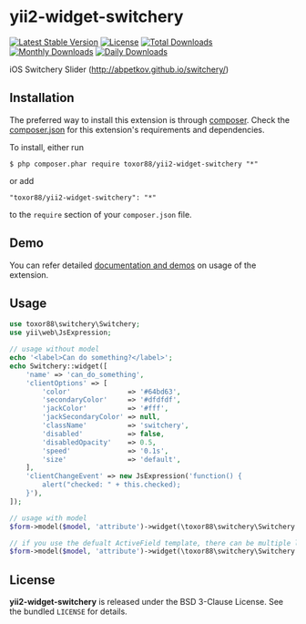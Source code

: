 yii2-widget-switchery
======================

[![Latest Stable Version](https://poser.pugx.org/toxor88/yii2-widget-switchery/v/stable)](https://packagist.org/packages/toxor88/yii2-widget-switchery)
[![License](https://poser.pugx.org/toxor88/yii2-widget-switchery/license)](https://packagist.org/packages/toxor88/yii2-widget-switchery)
[![Total Downloads](https://poser.pugx.org/toxor88/yii2-widget-switchery/downloads)](https://packagist.org/packages/toxor88/yii2-widget-switchery)
[![Monthly Downloads](https://poser.pugx.org/toxor88/yii2-widget-switchery/d/monthly)](https://packagist.org/packages/toxor88/yii2-widget-switchery)
[![Daily Downloads](https://poser.pugx.org/toxor88/yii2-widget-switchery/d/daily)](https://packagist.org/packages/toxor88/yii2-widget-switchery)

iOS Switchery Slider (http://abpetkov.github.io/switchery/)

## Installation

The preferred way to install this extension is through [composer](http://getcomposer.org/download/). Check the [composer.json](https://github.com/toxor88/yii2-widget-switchery/blob/master/composer.json) for this extension's requirements and dependencies.

To install, either run

```
$ php composer.phar require toxor88/yii2-widget-switchery "*"
```

or add

```
"toxor88/yii2-widget-switchery": "*"
```

to the ```require``` section of your `composer.json` file.

## Demo

You can refer detailed [documentation and demos](http://abpetkov.github.io/switchery/) on usage of the extension.

## Usage

```php
use toxor88\switchery\Switchery;
use yii\web\JsExpression;

// usage without model
echo '<label>Can do something?</label>';
echo Switchery::widget([
	'name' => 'can_do_something', 
	'clientOptions' => [
		'color'              => '#64bd63',
		'secondaryColor'     => '#dfdfdf',
        'jackColor'          => '#fff',
        'jackSecondaryColor' => null,
        'className'          => 'switchery',
        'disabled'           => false,
        'disabledOpacity'    => 0.5,
        'speed'              => '0.1s',
        'size'               => 'default',
	],
    'clientChangeEvent' => new JsExpression('function() {
        alert("checked: " + this.checked);
    }'),
]);

// usage with model
$form->model($model, 'attribute')->widget(\toxor88\switchery\Switchery::className(), [ // widget options... ]);

// if you use the defualt ActiveField template, there can be multiple labels. To avoid it use:
$form->model($model, 'attribute')->widget(\toxor88\switchery\Switchery::className(), [ // widget options... ])->label(false);
```

## License

**yii2-widget-switchery** is released under the BSD 3-Clause License. See the bundled `LICENSE` for details.
